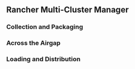 ## Rancher Multi-Cluster Manager

### Collection and Packaging

### Across the Airgap

### Loading and Distribution